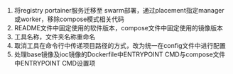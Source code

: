 1. 将registry portainer服务迁移至 swarm部署，通过placement指定manager或worker，移除compose模式相关代码 
2. README文件中固定使用的软件版本，compose文件中固定使用的镜像版本 
3. 工具名称，文件夹名称重命名 
4. 取消工具在命令行中传递项目路径的方式，改为统一在config文件中进行配置 
5. 处理base镜像及ioc镜像的Dockerfile中ENTRYPOINT CMD与compose文件中ENTRYPOINT CMD设置项